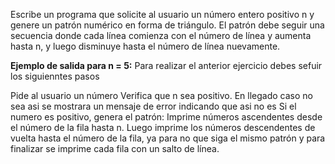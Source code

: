 Escribe un programa que solicite al usuario un número entero positivo n y genere un patrón numérico en forma de triángulo. El patrón debe seguir una secuencia donde cada línea comienza con el número de línea y aumenta hasta n, y luego disminuye hasta el número de línea nuevamente.

**Ejemplo de salida para n = 5:**
Para realizar el anterior ejercicio debes sefuir los siguienntes pasos

Pide al usuario un número 
Verifica que n sea positivo. En llegado caso no sea asi se mostrara un mensaje de error indicando que asi no es
Si el numero es positivo, genera el patrón:
Imprime números ascendentes desde el número de la fila hasta n.
Luego imprime los números descendentes de vuelta hasta el número de la fila, ya para no que siga el mismo patrón y para finalizar se imprime cada fila con un salto de línea.